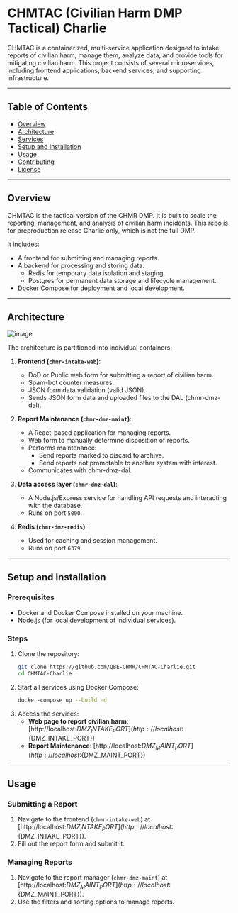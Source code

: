 # CHMTAC (Civilian Harm DMP Tactical) Charlie

CHMTAC is a containerized, multi-service application designed to intake reports of civilian harm, manage them, analyze data, and provide tools for mitigating civilian harm. This project consists of several microservices, including frontend applications, backend services, and supporting infrastructure.

---

## **Table of Contents**
- [Overview](#overview)
- [Architecture](#architecture)
- [Services](#services)
- [Setup and Installation](#setup-and-installation)
- [Usage](#usage)
- [Contributing](#contributing)
- [License](#license)

---

## **Overview**
CHMTAC is the tactical version of the CHMR DMP. It is built to scale the reporting, management, and analysis of civilian harm incidents. This repo is for preproduction release Charlie only, which is not the full DMP.

It includes:
- A frontend for submitting and managing reports.
- A backend for processing and storing data.
   - Redis for temporary data isolation and staging.
   - Postgres for permanent data storage and lifecycle management.
- Docker Compose for deployment and local development.

---

## **Architecture**
![image](https://github.com/user-attachments/assets/6f655d96-f03f-4865-ba3b-a2d41c46e60a)


The architecture is partitioned into individual containers:

1. **Frontend (`chmr-intake-web`)**:
   - DoD or Public web form for submitting a report of civilian harm.
   - Spam-bot counter measures.
   - JSON form data validation (valid JSON).
   - Sends JSON form data and uploaded files to the DAL (chmr-dmz-dal).

2. **Report Maintenance (`chmr-dmz-maint`)**:
   - A React-based application for managing reports.
   - Web form to manually determine disposition of reports.
   - Performs maintenance:
      - Send reports marked to discard to archive.
      - Send reports not promotable to another system with interest.
   - Communicates with chmr-dmz-dal.

3. **Data access layer (`chmr-dmz-dal`)**:
   - A Node.js/Express service for handling API requests and interacting with the database.
   - Runs on port `5000`.

4. **Redis (`chmr-dmz-redis`)**:
   - Used for caching and session management.
   - Runs on port `6379`.

---

## **Setup and Installation**

### **Prerequisites**
- Docker and Docker Compose installed on your machine.
- Node.js (for local development of individual services).

### **Steps**
1. Clone the repository:
   ```bash
   git clone https://github.com/QBE-CHMR/CHMTAC-Charlie.git
   cd CHMTAC-Charlie

2. Start all services using Docker Compose:
   ```bash
   docker-compose up --build -d

3. Access the services:
   - **Web page to report civilian harm**: [http://localhost:${DMZ_INTAKE_PORT}](http://localhost:${DMZ_INTAKE_PORT})
   - **Report Maintenance**: [http://localhost:${DMZ_MAINT_PORT}](http://localhost:${DMZ_MAINT_PORT})

---

## **Usage**

### **Submitting a Report**
1. Navigate to the frontend (`chmr-intake-web`) at [http://localhost:${DMZ_INTAKE_PORT}](http://localhost:${DMZ_INTAKE_PORT}).
2. Fill out the report form and submit it.

### **Managing Reports**
1. Navigate to the report manager (`chmr-dmz-maint`) at [http://localhost:${DMZ_MAINT_PORT}](http://localhost:${DMZ_MAINT_PORT}).
2. Use the filters and sorting options to manage reports.





